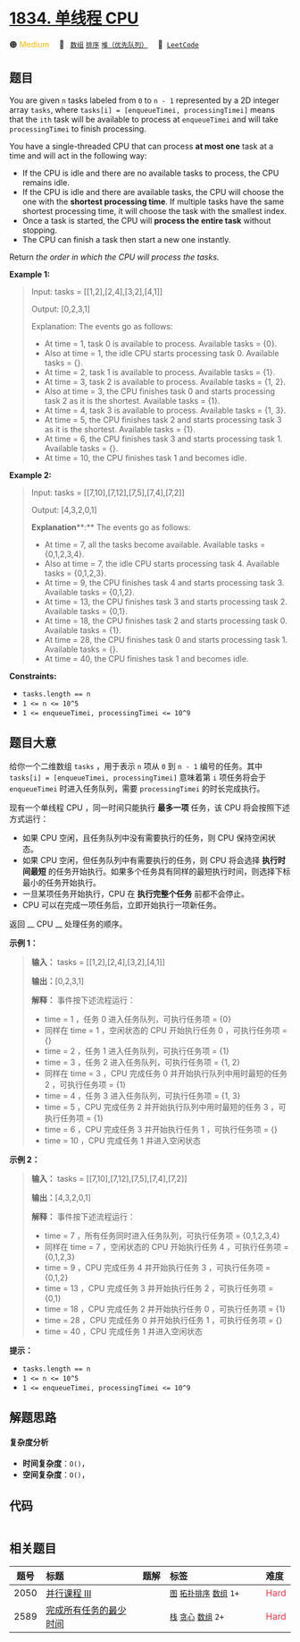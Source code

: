 # [1834. 单线程 CPU](https://leetcode.com/problems/single-threaded-cpu)

🟠 <font color=#ffb800>Medium</font>&emsp; 🔖&ensp; [`数组`](/tag/array.md) [`排序`](/tag/sorting.md) [`堆（优先队列）`](/tag/heap-priority-queue.md)&emsp; 🔗&ensp;[`LeetCode`](https://leetcode.com/problems/single-threaded-cpu)

## 题目

You are given `n`​​​​​​ tasks labeled from `0` to `n - 1` represented by a 2D
integer array `tasks`, where `tasks[i] = [enqueueTimei, processingTimei]`
means that the `i​​​​​​th`​​​​ task will be available to process at
`enqueueTimei` and will take `processingTimei` to finish processing.

You have a single-threaded CPU that can process **at most one** task at a time
and will act in the following way:

  * If the CPU is idle and there are no available tasks to process, the CPU remains idle.
  * If the CPU is idle and there are available tasks, the CPU will choose the one with the **shortest processing time**. If multiple tasks have the same shortest processing time, it will choose the task with the smallest index.
  * Once a task is started, the CPU will **process the entire task** without stopping.
  * The CPU can finish a task then start a new one instantly.

Return _the order in which the CPU will process the tasks._



**Example 1:**

> Input: tasks = [[1,2],[2,4],[3,2],[4,1]]
> 
> Output: [0,2,3,1]
> 
> Explanation: The events go as follows: 
> - At time = 1, task 0 is available to process. Available tasks = {0}.
> - Also at time = 1, the idle CPU starts processing task 0. Available tasks = {}.
> - At time = 2, task 1 is available to process. Available tasks = {1}.
> - At time = 3, task 2 is available to process. Available tasks = {1, 2}.
> - Also at time = 3, the CPU finishes task 0 and starts processing task 2 as it is the shortest. Available tasks = {1}.
> - At time = 4, task 3 is available to process. Available tasks = {1, 3}.
> - At time = 5, the CPU finishes task 2 and starts processing task 3 as it is the shortest. Available tasks = {1}.
> - At time = 6, the CPU finishes task 3 and starts processing task 1. Available tasks = {}.
> - At time = 10, the CPU finishes task 1 and becomes idle.

**Example 2:**

> Input: tasks = [[7,10],[7,12],[7,5],[7,4],[7,2]]
> 
> Output: [4,3,2,0,1]
> 
> **Explanation****:** The events go as follows:
> - At time = 7, all the tasks become available. Available tasks = {0,1,2,3,4}.
> - Also at time = 7, the idle CPU starts processing task 4. Available tasks = {0,1,2,3}.
> - At time = 9, the CPU finishes task 4 and starts processing task 3. Available tasks = {0,1,2}.
> - At time = 13, the CPU finishes task 3 and starts processing task 2. Available tasks = {0,1}.
> - At time = 18, the CPU finishes task 2 and starts processing task 0. Available tasks = {1}.
> - At time = 28, the CPU finishes task 0 and starts processing task 1. Available tasks = {}.
> - At time = 40, the CPU finishes task 1 and becomes idle.

**Constraints:**

  * `tasks.length == n`
  * `1 <= n <= 10^5`
  * `1 <= enqueueTimei, processingTimei <= 10^9`


## 题目大意

给你一个二维数组 `tasks` ，用于表示 `n`​​​​​​ 项从 `0` 到 `n - 1` 编号的任务。其中 `tasks[i] =
[enqueueTimei, processingTimei]` 意味着第 `i​​​​​​`​​​​ 项任务将会于 `enqueueTimei`
时进入任务队列，需要 `processingTimei` 的时长完成执行。

现有一个单线程 CPU ，同一时间只能执行 **最多一项** 任务，该 CPU 将会按照下述方式运行：

  * 如果 CPU 空闲，且任务队列中没有需要执行的任务，则 CPU 保持空闲状态。
  * 如果 CPU 空闲，但任务队列中有需要执行的任务，则 CPU 将会选择 **执行时间最短** 的任务开始执行。如果多个任务具有同样的最短执行时间，则选择下标最小的任务开始执行。
  * 一旦某项任务开始执行，CPU 在 **执行完整个任务** 前都不会停止。
  * CPU 可以在完成一项任务后，立即开始执行一项新任务。

返回 __ CPU __ 处理任务的顺序。

**示例 1：**

> 
> 
> 
> 
> 
> **输入：** tasks = [[1,2],[2,4],[3,2],[4,1]]
> 
> **输出：**[0,2,3,1]
> 
> **解释：** 事件按下述流程运行： 
> - time = 1 ，任务 0 进入任务队列，可执行任务项 = {0}
> - 同样在 time = 1 ，空闲状态的 CPU 开始执行任务 0 ，可执行任务项 = {}
> - time = 2 ，任务 1 进入任务队列，可执行任务项 = {1}
> - time = 3 ，任务 2 进入任务队列，可执行任务项 = {1, 2}
> - 同样在 time = 3 ，CPU 完成任务 0 并开始执行队列中用时最短的任务 2 ，可执行任务项 = {1}
> - time = 4 ，任务 3 进入任务队列，可执行任务项 = {1, 3}
> - time = 5 ，CPU 完成任务 2 并开始执行队列中用时最短的任务 3 ，可执行任务项 = {1}
> - time = 6 ，CPU 完成任务 3 并开始执行任务 1 ，可执行任务项 = {}
> - time = 10 ，CPU 完成任务 1 并进入空闲状态
> 
> 

**示例 2：**

> 
> 
> 
> 
> 
> **输入：** tasks = [[7,10],[7,12],[7,5],[7,4],[7,2]]
> 
> **输出：**[4,3,2,0,1]
> 
> **解释：** 事件按下述流程运行： 
> - time = 7 ，所有任务同时进入任务队列，可执行任务项  = {0,1,2,3,4}
> - 同样在 time = 7 ，空闲状态的 CPU 开始执行任务 4 ，可执行任务项 = {0,1,2,3}
> - time = 9 ，CPU 完成任务 4 并开始执行任务 3 ，可执行任务项 = {0,1,2}
> - time = 13 ，CPU 完成任务 3 并开始执行任务 2 ，可执行任务项 = {0,1}
> - time = 18 ，CPU 完成任务 2 并开始执行任务 0 ，可执行任务项 = {1}
> - time = 28 ，CPU 完成任务 0 并开始执行任务 1 ，可执行任务项 = {}
> - time = 40 ，CPU 完成任务 1 并进入空闲状态

**提示：**

  * `tasks.length == n`
  * `1 <= n <= 10^5`
  * `1 <= enqueueTimei, processingTimei <= 10^9`


## 解题思路

#### 复杂度分析

- **时间复杂度**：`O()`，
- **空间复杂度**：`O()`，

## 代码

```javascript

```

## 相关题目

<!-- prettier-ignore -->
| 题号 | 标题 | 题解 | 标签 | 难度 |
| :------: | :------ | :------: | :------ | :------ |
| 2050 | [并行课程 III](https://leetcode.com/problems/parallel-courses-iii) |  |  [`图`](/tag/graph.md) [`拓扑排序`](/tag/topological-sort.md) [`数组`](/tag/array.md) `1+` | <font color=#ff334b>Hard</font> |
| 2589 | [完成所有任务的最少时间](https://leetcode.com/problems/minimum-time-to-complete-all-tasks) |  |  [`栈`](/tag/stack.md) [`贪心`](/tag/greedy.md) [`数组`](/tag/array.md) `2+` | <font color=#ff334b>Hard</font> |

<style>
.blue {
    background-color: #096dd9;
    padding: 0.25rem 0.5rem;
    margin: 0;
    font-size: 0.85em;
    border-radius: 3px;
    color: white;
    font-weight: 500;
}
table th:first-of-type { width: 10%; }
table th:nth-of-type(2) { width: 35%; }
table th:nth-of-type(3) { width: 10%; }
table th:nth-of-type(4) { width: 35%; }
table th:nth-of-type(5) { width: 10%; }
</style>
